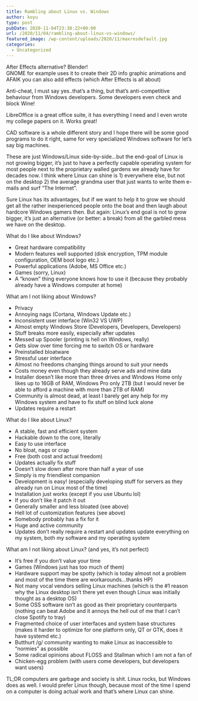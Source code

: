 ```yaml
---
title: Rambling about Linux vs. Windows
author: koyu
type: post
pubDate: 2020-11-04T23:38:22+00:00
url: /2020/11/04/rambling-about-linux-vs-windows/
featured_image: /wp-content/uploads/2020/11/maxresdefault.jpg
categories:
  - Uncategorized
---
```

After Effects alternative? Blender!  
GNOME for example uses it to create their 2D info graphic animations and AFAIK you can also add effects (which After Effects is all about)

Anti-cheat, I must say yes..that&#8217;s a thing, but that&#8217;s anti-competitive behaviour from Windows developers. Some developers even check and block Wine!

LibreOffice is a great office suite, it has everything I need and I even wrote my college papers on it. Works great!

CAD software is a whole different story and I hope there will be some good programs to do it right, same for very specialized Windows software for let&#8217;s say big machines.

These are just Windows/Linux side-by-side…but the end-goal of Linux is not growing bigger, it&#8217;s just to have a perfectly capable operating system for most people next to the proprietary walled gardens we already have for decades now. I think where Linux can shine is 1) everywhere else, but not on the desktop 2) the average grandma user that just wants to write them e-mails and surf &#8220;The Internet&#8221;.

Sure Linux has its advantages, but if we want to help it to grow we should get all the rather inexperienced people onto the boat and then laugh about hardcore Windows gamers then. But again: Linux&#8217;s end goal is not to grow bigger, it&#8217;s just an alternative (or better: a break) from all the garbled mess we have on the desktop.

What do I like about Windows?

  * Great hardware compatibility
  * Modern features well supported (disk encryption, TPM module configuration, OEM boot logo etc.)
  * Powerful applications (Adobe, MS Office etc.)
  * Games (sorry, Linux)
  * A &#8220;known&#8221; thing everyone knows how to use it (because they probably already have a Windows computer at home)

What am I not liking about Windows?

  * Privacy
  * Annoying nags (Cortana, Windows Update etc.)
  * Inconsistent user interface (Win32 VS UWP)
  * Almost empty Windows Store (Developers, Developers, Developers)
  * Stuff breaks more easily, especially after updates
  * Messed up Spooler (printing is hell on Windows, really)
  * Gets slow over time forcing me to switch OS or hardware
  * Preinstalled bloatware
  * Stressful user interface
  * Almost no freedoms changing things around to suit your needs
  * Costs money even though they already serve ads and mine data
  * Installer doesn&#8217;t like more than three drives and Windows Home only likes up to 16GB of RAM, Windows Pro only 2TB (but I would never be able to afford a machine with more than 2TB of RAM)
  * Community is almost dead, at least I barely get any help for my Windows system and have to fix stuff on blind luck alone
  * Updates require a restart

What do I like about Linux?

  * A stable, fast and efficient system
  * Hackable down to the core, literally
  * Easy to use interface
  * No bloat, nags or crap
  * Free (both cost and actual freedom)
  * Updates actually fix stuff
  * Doesn&#8217;t slow down after more than half a year of use
  * Simply is my friendliest companion
  * Development is easy! (especially developing stuff for servers as they already run on Linux most of the time)
  * Installation just works (except if you use Ubuntu lol)
  * If you don&#8217;t like it patch it out
  * Generally smaller and less bloated (see above)
  * Hell lot of customization features (see above)
  * Somebody probably has a fix for it
  * Huge and active community
  * Updates don&#8217;t really require a restart and updates update everything on my system, both my software and my operating system

What am I not liking about Linux? (and yes, it&#8217;s not perfect)

  * It&#8217;s free if you don&#8217;t value your time
  * Games (Windows just has too much of them)
  * Hardware support may be spotty (which is today almost not a problem and most of the time there are workarounds…thanks HP)
  * Not many vocal vendors selling Linux machines (which is the #1 reason why the Linux desktop isn&#8217;t there yet even though Linux was initially thought as a desktop OS)
  * Some OSS software isn&#8217;t as good as their proprietary counterparts (nothing can beat Adobe and it annoys the hell out of me that I can&#8217;t close Spotify to tray)
  * Fragmented choice of user interfaces and system base structures (makes it harder to optimize for one platform only, QT or GTK, does it have systemd etc.)
  * Butthurt /g/ community wanting to make Linux as inaccessible to &#8220;normies&#8221; as possible
  * Some radical opinions about FLOSS and Stallman which I am not a fan of
  * Chicken-egg problem (with users come developers, but developers want users)

TL;DR computers are garbage and society is shit. Linux rocks, but Windows does as well. I would prefer Linux though, because most of the time I spend on a computer is doing actual work and that&#8217;s where Linux can shine.